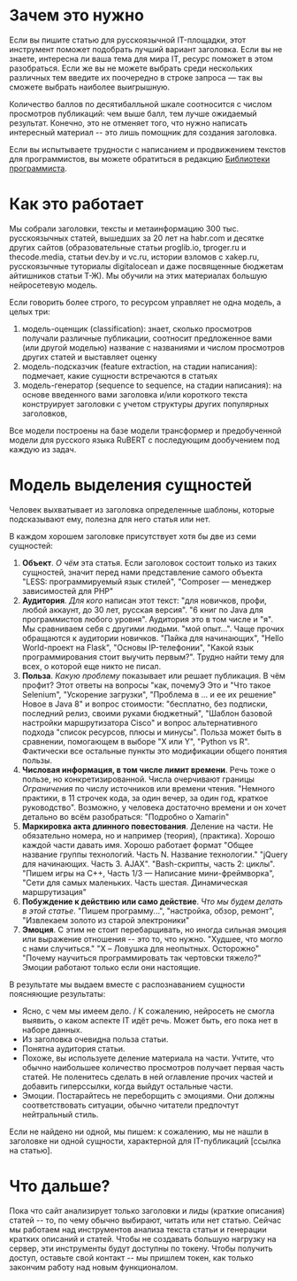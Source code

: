 # Зачем это нужно
Если вы пишите статью для русскоязычной IT-площадки, этот инструмент поможет подобрать лучший вариант заголовка. Если вы не знаете, интересна ли ваша тема для мира IT, ресурс поможет в этом разобраться. Если же вы не можете выбрать среди нескольких различных тем введите их поочередно в строке запроса — так вы сможете выбрать наиболее выигрышную.

Количество баллов по десятибалльной шкале соотносится с числом просмотров публикаций: чем выше балл, тем лучше ожидаемый результат. Конечно, это не отменяет того, что нужно написать интересный материал -- это лишь помощник для создания заголовка.

Если вы испытываете трудности с написанием и продвижением текстов для программистов, вы можете обратиться в редакцию [Библиотеки программиста]().

# Как это работает
Мы собрали заголовки, тексты и метаинформацию 300 тыс. русскоязычных статей, вышедших за 20 лет на habr.com и десятке других сайтов (образовательные статьи proglib.io, tproger.ru и thecode.media, статьи dev.by и vc.ru, истории взломов с xakep.ru, русскоязычные туториалы digitalocean и даже посвященные бюджетам айтишников статьи Т-Ж). Мы обучили на этих материалах большую нейросетевую модель. 

Если говорить более строго, то ресурсом управляет не одна модель, а целых три:
1) модель-оценщик (classification): знает, сколько просмотров получали различные публикации, соотносит предложенное вами (или другой моделью) название с названиями и числом просмотров других статей и выставляет оценку
2) модель-подсказчик (feature extraction, на стадии написания): подмечает, какие сущности встречаются в статьях 
3) модель-генератор (sequence to sequence, на стадии написания): на основе введенного вами заголовка и/или короткого текста конструирует заголовки с учетом структуры других популярных заголовков, 

Все модели построены на базе модели трансформер и предобученной модели для русского языка RuBERT с последующим дообучением под каждую из задач.

# Модель выделения сущностей
Человек выхватывает из заголовка определенные шаблоны, которые подсказывают ему, полезна для него статья или нет.

В каждом хорошем заголовке присутствует хотя бы две из семи сущностей:
1) **Объект**. *О чём* эта статья. Если заголовок состоит только из таких сущностей, значит перед нами представление самого объекта "LESS: программируемый язык стилей", "Composer — менеджер зависимостей для PHP"
2) **Аудитория**. *Для кого* написан этот текст: "для новичков, профи, любой аккаунт, до 30 лет, русская версия". "6 книг по Java для программистов любого уровня". Аудитория это в том числе и "я". Мы сравниваем себя с другими людьми. "мой опыт...". Чаще прочих обращаются к аудитории новичков. "Пайка для начинающих", "Hello World-проект на Flask", "Основы IP-телефонии", "Какой язык программирования стоит выучить первым?". Трудно найти тему для всех, о которой еще никто не писал.
3) **Польза**. *Какую проблему* показывает или решает публикация. В чём профит? Этот ответы на вопросы "как, почемуЭ Это и "Что такое Selenium", "Ускорение загрузки", "Проблема в ... и ее их решение" Новое в Java 8" и вопрос стоимости: "бесплатно, без подписки, последний релиз, своими руками бюджетный", "Шаблон базовой настройки маршрутизатора Cisco" и вопрос альтернативного подхода "список ресурсов, плюсы и минусы". Польза может быть в сравнении, помогающем в выборе "X или Y", "Python vs R". Фактически все остальные пункты это модификации общего понятия пользы.
4) **Числовая информация, в том числе лимит времени**. Речь тоже о пользе, но конкретизированной. Числа очерчивают границы *Ограничения* по числу источников или времени чтения. "Немного практики, в 11 строчек кода, за один вечер, за один год, краткое руководство". Возможно, у человека достаточно времени и он хочет детально во всём разобраться: "Подробно о Xamarin"
5) **Маркировка акта длинного повестования**. Деление на части. Не обязательно номера, но и например (теория), (практика). Хорошо каждой части давать имя. Хорошо работает формат "Общее название группы технологий. Часть N. Название технологии." "jQuery для начинающих. Часть 3. AJAX". "Bash-скрипты, часть 2: циклы". "Пишем игры на C++, Часть 1/3 — Написание мини-фреймворка", "Сети для самых маленьких. Часть шестая. Динамическая маршрутизация"
6) **Побуждение к действию или само действие**. *Что мы будем делать в этой статье*. "Пишем программу...", "настройка, обзор, ремонт", "Извлекаем золото из старой электроники"
7) **Эмоция**. С этим не стоит перебарщивать, но иногда сильная эмоция или выражение отношения -- это то, что нужно. "Xудшее, что могло с нами случиться." "X – Ловушка для неопытных. Осторожно" "Почему научиться программировать так чертовски тяжело?" Эмоции работают только если они настоящие. 

В результате мы выдаем вместе с распознаванием сущности поясняющие результаты:
- Ясно, с чем мы имеем дело. / К сожалению, нейросеть не смогла выявить, о  каком аспекте IT идёт речь. Может быть, его пока нет в наборе данных.
- Из заголовка очевидна польза статьи.
- Понятна аудитория статьи.
- Похоже, вы используете деление материала на части. Учтите, что обычно наибольшее количество просмотров получает первая часть статей. Не поленитесь сделать в ней оглавление прочих частей и добавить гиперссылки, когда выйдут остальные части.
- Эмоции. Постарайтесь не переборщить с эмоциями. Они должны соответствовать ситуации, обычно читатели предпочтут нейтральный стиль.

Если не найдено ни одной, мы пишем: к сожалению, мы не нашли в заголовке ни одной сущности, характерной для IT-публикаций [ссылка на статью]. 

# Что дальше? 
Пока что сайт анализирует только заголовки и лиды (краткие описания) статей -- то, по чему обычно выбирают, читать или нет статью. Сейчас мы работаем над инструментов анализа текста статьи и генерации кратких описаний и статей. Чтобы не создавать большую нагрузку на сервер, эти инструменты будут доступны по токену. Чтобы получить доступ, оставьте свой контакт -- мы пришлем токен, как только закончим работу над новым функционалом.